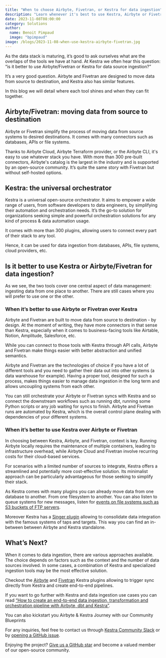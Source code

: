 ```yaml
---
title: "When to choose Airbyte, Fivetran, or Kestra for data ingestion"
description: "Learn whenever it's best to use Kestra, Airbyte or Fivetran for data ingestion, or when it's good to use a mix of them"
date: 2023-11-08T08:00:00
category: Solutions
author:
  name: Benoit Pimpaud
  image: "bpimpaud"
image: /blogs/2023-11-08-when-use-kestra-airbyte-fivetran.jpg
---
```


As the data stack is maturing, it’s good to ask ourselves what are the overlaps of the tools we have at hand.
At Kestra we often hear this question: “is it better to use Airbyte/Fivetran or Kestra for data source ingestion?”

It’s a very good question. Airbyte and Fivetran are designed to move data from source to destination, and Kestra also has similar features.

In this blog we will detail where each tool shines and when they can fit together.

## Airbyte/Fivetran: moving data from source to destination

Airbyte or Fivetran simplify the process of moving data from source systems to desired destinations. It comes with many connectors such as databases, APIs or file systems.

Thanks to Airbyte Cloud, Airbyte Terraform provider, or the Airbyte CLI, it's easy to use whatever stack you have. With more than 300 pre-built connectors, Airbyte's catalog is the largest in the industry and is supported by an open-source community.
It’s quite the same story with Fivetran but without self-hosted options.

## Kestra: the universal orchestrator

Kestra is a universal open-source orchestrator. It aims to empower a wide range of users, from software developers to data engineers, by simplifying their automation and orchestration needs. It’s the go-to solution for organizations seeking simple and powerful orchestration solutions for any kind of process & data automation usage.

It comes with more than 300 plugins, allowing users to connect every part of their stack to any tool.

Hence, it can be used for data ingestion from databases, APIs, file systems, cloud providers, etc.


## Is it better to use Kestra or Airbyte/Fivetran for data ingestion?

As we see, the two tools cover one central aspect of data management: ingesting data from one place to another. There are still cases where you will prefer to use one or the other.

### When it’s better to use Airbyte or Fivetran over Kestra
Airbyte and Fivetran are built to move data from source to destination - by design. At the moment of writing, they have more connectors in that sense than Kestra, especially when it comes to business-facing tools like Airtable, Notion, Amplitude, Salesforce, etc.

While you can connect to those tools with Kestra through API calls, Airbyte and Fivetran make things easier with better abstraction and unified semantics.

Airbyte and Fivetran are the technologies of choice if you have a lot of different tools and you need to gather their data out into other systems (a data warehouse for example).
Having a proper tool, designed for such a process, makes things easier to manage data ingestion in the long term and allows uncoupling systems from each other.

You can still orchestrate your Airbyte or Fivetran syncs with Kestra and so connect the downstream workflows such as running dbt, running some Python scripts or any job waiting for syncs to finish. Airbyte and Fivetran runs are automated by Kestra, which is the overall control plane dealing with dependencies of your different systems.


### When it’s better to use Kestra over Airbyte or Fivetran
In choosing between Kestra, Airbyte, and Fivetran, context is key. Running Airbyte locally requires the maintenance of multiple containers, leading to infrastructure overhead, while Airbyte Cloud and Fivetran involve recurring costs for their cloud-based services.

For scenarios with a limited number of sources to integrate, Kestra offers a streamlined and potentially more cost-effective solution. Its minimalist approach can be particularly advantageous for those seeking to simplify their stack.

As Kestra comes with many plugins you can already move data from one database to another. From one filesystem to another. You can also listen to queue systems for new messages, listen for [events on file systems such as S3 buckets of FTP servers](https://kestra.io/docs/developer-guide/triggers).

Moreover Kestra has a [Singer plugin](https://kestra.io/plugins/plugin-singer) allowing to consolidate data integration with the famous systems of taps and targets. This way you can find an in-between between Airbyte and Kestra standalone.

## What’s Next?

When it comes to data ingestion, there are various approaches available. The choice depends on factors such as the context and the number of data sources involved. In some cases, a combination of Kestra and specialized ingestion tools may be the most effective solution.

Checkout the [Airbyte](https://kestra.io/plugins/plugin-airbyte) and [Fivetran](https://kestra.io/plugins/plugin-fivetran) Kestra plugins allowing to trigger sync directly from Kestra and create end-to-end pipelines.

If you want to go further with Kestra and data ingestion use cases you can read [“How to create an end-to-end data ingestion, transformation and orchestration pipeline with Airbyte, dbt and Kestra”](https://kestra.io/blogs/2023-06-26-end-to-end-data-orchestration).

You can also kickstart you Airbyte & Kestra Journey with our Community Blueprints

For any inquiries, feel free to contact us through [Kestra Community Slack](https://kestra.io/slack) or by [opening a GitHub issue](https://github.com/kestra-io/kestra).

Enjoying the project? [Give us a GitHub star](https://github.com/kestra-io/kestra) and become a valued member of our open-source community.
